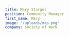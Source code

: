 ```yaml
---
title: Mary Stargel
position: Community Manager
first_name: Mary
image: "/uploads/map.png"
company: Society of Work
---
```



